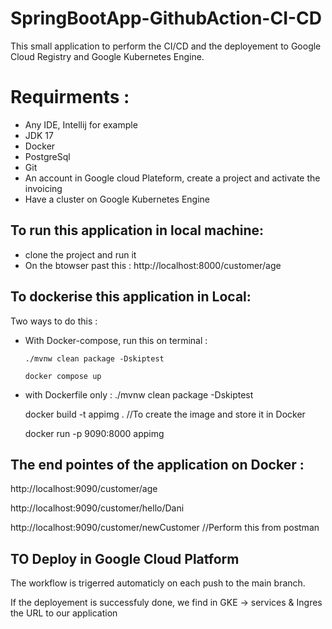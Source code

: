 # SpringBootApp-GithubAction-CI-CD
This small application to perform the CI/CD and the deployement to Google Cloud Registry and Google Kubernetes Engine. 
# Requirments : 
 - Any IDE, Intellij for example
 - JDK 17
 -  Docker 
 - PostgreSql
 - Git
 - An account in Google cloud Plateform, create a project and activate the invoicing
 - Have a cluster on Google Kubernetes Engine
 


## To run this application in local machine: 
 - clone the project and run it
 - On the btowser past this :   http://localhost:8000/customer/age 


## To dockerise this application in Local: 
  Two ways to do this : 
  - With Docker-compose, run this on terminal :  
  
        ./mvnw clean package -Dskiptest
        
        docker compose up 
        
  - with Dockerfile only : 
      ./mvnw clean package -Dskiptest
      
      docker build -t appimg .  //To create the image and store it in Docker 
      
      docker run -p 9090:8000 appimg
      
      
## The end pointes of the application on Docker : 
   http://localhost:9090/customer/age
   
   http://localhost:9090/customer/hello/Dani
   
   http://localhost:9090/customer/newCustomer //Perform this from postman
   
   
   
## TO Deploy in Google Cloud Platform 

The workflow is trigerred automaticly on each push to the main branch. 

If the deployement is successfuly done, we find in GKE -> services & Ingres the URL to our application

   
  
      
       
 
